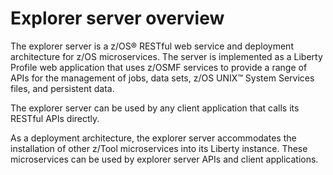 # Explorer server overview

The explorer server is a z/OS® RESTful web service and deployment architecture for z/OS microservices. The server is implemented as a Liberty Profile web application that uses z/OSMF services to provide a range of APIs for the management of jobs, data sets, z/OS UNIX™ System Services files, and persistent data.

The explorer server can be used by any client application that calls its RESTful APIs directly.

As a deployment architecture, the explorer server accommodates the installation of other z/Tool microservices into its Liberty instance. These microservices can be used by explorer server APIs and client applications.

